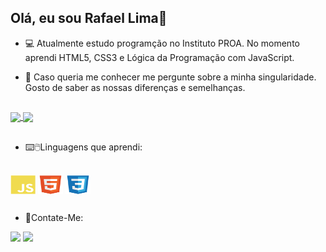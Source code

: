 ## Olá, eu sou Rafael Lima👋

- 💻 Atualmente estudo programção no Instituto PROA. No momento aprendi
HTML5, CSS3 e Lógica da Programação com JavaScript.

- 💬 Caso queria me conhecer me pergunte sobre a minha singularidade. Gosto
de saber as nossas diferenças e semelhanças.

##


<a href="https://github.com/RafaelLima07/github-readme-stats">
  <img height=150em align="center" src="https://github-readme-stats.vercel.app/api?username=RafaelLima07&show_icons=true&theme=gruvbox" />
</a>
<a href="https://github.com/RafaelLima07/convoychat">
  <img height=150em align="center" src="https://github-readme-stats.vercel.app/api/top-langs?username=RafaelLima07&show_icons=true&theme=gruvbox&layout=compact&langs_count=8&card_width=200" />
</a>

##

- ⌨️🖱️Linguagens que aprendi:

<div style="display: inline_block"><br>
  <img align="center" alt="Rafa-Js" height="30" width="40" src="https://raw.githubusercontent.com/devicons/devicon/master/icons/javascript/javascript-plain.svg">
  <img align="center" alt="Rafa-HTML" height="30" width="40" src="https://raw.githubusercontent.com/devicons/devicon/master/icons/html5/html5-original.svg">
  <img align="center" alt="Rafa-CSS" height="30" width="40" src="https://raw.githubusercontent.com/devicons/devicon/master/icons/css3/css3-original.svg">
</div>

##

- 📩Contate-Me:

<div> 
  <a href = "mailto:r.lima.ls.rls227@gmail.com"><img src="https://img.shields.io/badge/-Gmail-%23333?style=for-the-badge&logo=gmail&logoColor=red" target="_blank"></a>
  <a href="https://www.linkedin.com/in/rafael-lima-santos-738210290/" target="_blank"><img src="https://img.shields.io/badge/-LinkedIn-%230077B5?style=for-the-badge&logo=linkedin&logoColor=white" target="_blank"></a> 
</div>
